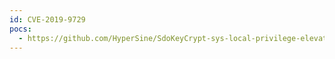 ```yaml
---
id: CVE-2019-9729
pocs:
  - https://github.com/HyperSine/SdoKeyCrypt-sys-local-privilege-elevation
---
```

